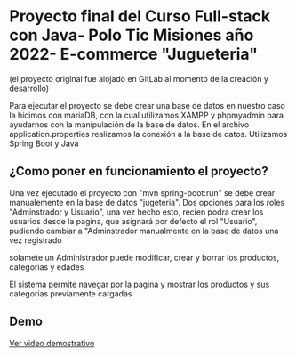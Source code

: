 # Proyecto final del Curso Full-stack con Java- Polo Tic Misiones año 2022- E-commerce "Jugueteria"
(el proyecto original fue alojado en GitLab al momento de la creación y  desarrollo)

<p> Para ejecutar el proyecto se debe crear una base de datos en nuestro caso la hicimos con mariaDB, con la cual utilizamos XAMPP y phpmyadmin para ayudarnos con la manipulación de la base de datos. En el archivo application.properties realizamos la conexión a la base de datos. 
Utilizamos Spring Boot y Java </p>

## ¿Como poner en funcionamiento  el proyecto? 
<p> Una vez ejecutado el proyecto con "mvn spring-boot:run" se debe crear manualemente en la base de datos "jugeteria". Dos opciones para los roles 
"Adminstrador y Usuario", una vez hecho esto, recien podra crear los usuarios desde la pagina, que asignará por defecto el rol "Usuario", pudiendo cambiar a "Adminstrador manualmente en la base de datos
  una vez registrado </p>
<p>solamete un Administrador puede modificar, crear y borrar los productos, categorias y edades</p>
<p>El sistema permite navegar por la pagina y mostrar los productos y sus categorias previamente cargadas</p>

## Demo
[Ver video demostrativo](https://youtu.be/V3hiVjy0Tlk) 
